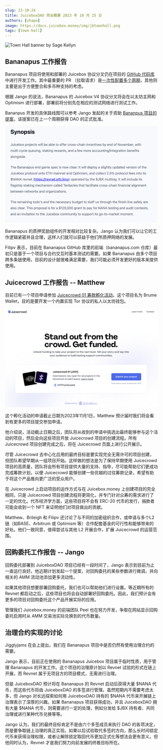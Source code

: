 ```yaml
---
slug: 23-10-24
title: JuiceboxDAO 周会概要 2023 年 10 月 25 日
authors: [zhape]
image: https://docs.juicebox.money/img/jbtownhall.png
tags: [town-hall]
---
```


![Town Hall banner by Sage Kellyn](https://docs.juicebox.money/img/jbtownhall.png)

## Bananapus 工作报告

Bananapus 项目将使用和部署的 Juicebox 协议分叉仍在项目的 [GitHub 代码库](https://github.com/Bananapus/juice-contracts-v4/pulls)中进行开发工作。其中最重要的 PR （拉取请求）是[一次性配置多个周期](https://github.com/Bananapus/juice-contracts-v4/pull/1)，其他则主要是出于方便整合和多币种支持的考虑。

根据 Jango 的说法，Bananapus 的 Juicebox V4 协议分叉将会在以太坊主网和 Optimism 进行部署，部署前将分别先在相应的测试网络进行测试工作。

Bananpus 开发的具体路线图可以参考 Jango 发起的关于资助 [Bananpus 项目的提案](https://www.jbdao.org/s/juicebox/444)，该提案已在上一个周期获得 DAO 的正式批准。

![The specific roadmap of Bananapus](bananapus_roadmap.png)

Bananapus 的质押奖励组件的开发相对比较复杂。Jango 认为我们可以让它的工作逻辑紧密并且合理，这样人们就可以获益于他们所质押网络的发展。

Filipv 表示，目前在 Bananapus GitHub 库里的前端（bananapus.com 仓库）最初只是基于一个项目与合约交互时基本测试的需要。如果 Bananapus 由多个项目跨多条链使用，目前的设计就很难满足需要，我们可能必须开发更好的版本来提供使用。

## Juicecrowd 工作报告 -- Matthew

目前已有一个项目申请参加 [Juicecrowd 01 筹款孵化活动](https://www.juicecrowd.gg/crowds)。这个项目名为 Brume Wallet，目的是要开发一个内置实现 Tor 协议的私人以太坊钱包。

![The 1st program of Juicecrowd](juicecrowd_jc01.png)

这个孵化活动的申请截止日期为2023年11月1日，Matthew 预计届时我们将会看到有更多的项目提交参加申请。

他介绍说，活动截止日期之后，团队将从收到的申请中挑选出最终能够参与这个活动的项目，然后会向这些项目开放 Juicecrowd 项目的创建流程。所有 Juicecrowd 项目创建完成之后，将在 Juicecrowd 页面上进行公开展示。

尽管 Juicecrowd 去中心化应用的最终目标是要实现完全无需许可的项目创建，但团队希望早期从一组项目开始。这样做的想法是为了保持早期使用 Juicecrowd 项目的高质量，团队将会所有项目提供大量的支持、指导，尽可能帮助它们更成功完成筹款计划，以便 Juicecrowd 能够创建一些优越的过往筹款记录，希望有助于将这个产品推向更广泛的受众用户。

在 Juicecrowd 上启动项目的运作方式与在 Juicebox.money 上创建项目的完全相同，只是 Juicecrowd 项目创建流程将更简化，并专门针对众筹的需求进行了一定的优化。代币经济学方面，这些项目将不会有 ERC-20 代币的发行，捐款者可能会收到一个 NFT 来证明他们对项目做出的贡献。

Matthew、Brileigh 和 Filipv 还讨论了与不同的加密组织合作，或申请与多个L2链（如BASE、Arbitrum 或 Optimism 等）合作配套基金的可行性和能够带来的好处。他们一致同意，值得尝试与其他 L2 开展合作，扩展 Juicecrowd 的运营范围。

## 回购委托工作报告 -- Jango

回购委托部署到 JuiceboxDAO 项目已经有一段时间了，Jango 表示到目前为止一直运行良好。他近期计划发起一个提案，对回购委托的某些参数进行微调，并向相关的 AMM 流动池添加更多流动性。

如果其他项目想要部署回购委托，我们也可以帮助他们进行设置。等近期所有的 Revnet 都启动之后，这些项目也将会自动部署好回购委托。因此，我们预计会有更多的项目对回购委托这个产品开展实际的应用。

管理我们 Juicebox.money 的前端团队 Peel 也在努力开发，争取在网站显示回购委托启用时从 AMM 交易池实际兑换到的代币数量。

## 治理合约实现的讨论

Jigglyjams 在会上提出，我们在 Bananapus 项目中是否仍然有使用治理合约的需要。

Jango 表示，目前正在使用的 Bananapus Juicebox 项目属于临时性质，用于管理 Bananapus 的开发工作。这个项目的治理原计划以 Revnet 试验的形式在链上开展，而 Revnet 属于无项目方的项目模式，无需进行治理。

但是 JuiceboxDAO 预计将在 Bananapus 的 Revnet 启动后获得大量 $NANA 代币，而这些代币将由 JuiceboxDAO 的多签进行管理。虽然短期内不需要考虑太多，但 Jango 对长远探索如何用 JuiceboxDAO 持有的 $NANA 代币来开展链上治理表示了深厚的兴趣。如果 Bananapus 项目获得成功，并且 JuiceboxDAO 拥有大量 $NANA 代币，则需要进行一定的处理，例如分发给 $JBX 持有者、共同治理或进行某种代币兑换等等。

Jango 认为，我们的最终目标肯定不是由六个多签成员来执行 DAO 的各项决定，而是要争取链上治理的真正实现。如果以后试验取代多签的方向，那么长时间锁定代币来获得治理权限，或者让解除锁定取回代币更加正式化等想法会更有意义。但他同时认为，Revnet 才是我们努力向前发展的终极目标所在。



